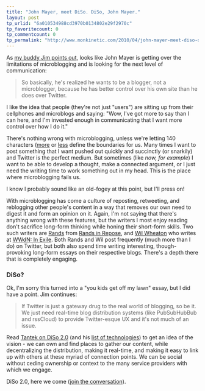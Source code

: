 ```yaml
---
title: "John Mayer, meet DiSo. DiSo, John Mayer."
layout: post
tp_urlid: "6a010534988cd3970b0134802e29f2970c"
tp_favoritecount: 0
tp_commentcount: 0
tp_permalink: "http://www.monkinetic.com/2010/04/john-mayer-meet-diso-diso-john-mayer.html"
---
```

As [my buddy Jim points out](http://jim.roepcke.com/blog/archives/2010/04/27/john-mayer-graduates-out-of-twitter.html), looks like John Mayer is getting over the limitations of microblogging and is looking for the next level of communication:

>So basically, he's realized he wants to be a blogger, not a microblogger, because he has better control over his own site than he does over Twitter.

I like the idea that people (they're not just "users") are sitting up from their cellphones and microblogs and saying: "Wow, I've got more to say than I can here, and I'm invested enough in communicating that I want more control over how I do it."

There's nothing wrong with microblogging, unless we're letting 140 characters ([more](http://status.net) or [less](http://twitter.com]) define the boundaries for us. Many times I want to post something that I want pushed out quickly and succinctly (or snarkily) and Twitter is the perfect medium. But sometimes (like *now, for example*) I want to be able to develop a thought, make a connected argument, or I just need the writing time to work something out in my head. This is the place where microblogging fails us.

I know I probably sound like an old-fogey at this point, but I'll press on!

With microblogging has come a culture of reposting, retweeting, and reblogging other people's content in a way that removes our own need to digest it and form an opinion on it. Again, I'm not saying that there's anything wrong with these features, but the writers I most enjoy reading don't sacrifice long-form thinking while honing their short-form skills. Two such writers are [Rands](http://twitter.com/rands) from [Rands in Repose](http://randsinrepose.com), and [Wil Wheaton](http://twitter.com/wilw) who writes at [WWdN: In Exile](http://wilwheaton.typepad.com/). Both Rands and Wil post frequently (much more than I do) on Twitter, but both also spend time writing interesting, though-provoking long-form essays on their respective blogs. There's a depth there that is completely engaging.

### DiSo?

Ok, I'm sorry this turned into a "you kids get off my lawn" essay, but I did have a point. Jim continues:

>If Twitter is just a gateway drug to the real world of blogging, so be it. We just need real-time blog distribution systems (like PubSubHubBub and rssCloud) to provide Twitter-esque UX and it's not much of an issue.

Read [Tantek on DiSo 2.0](http://www.monkinetic.com/2010/03/interview-tantek-celik-conceptualizing-diso-20.html) (and his [list of technologies](http://tantek.com/2010/034/t2/diso-2-personal-domains-shortener-hatom-push-relmeauth)) to get an idea of the vision - we can own and find places to gather our content, while decentralizing the distribution, making it real-time, and making it easy to link up with others at these myriad of connection points. We can be social without ceding ownership or context to the many service providers with which we engage.

DiSo 2.0, here we come ([join the conversation](http://groups.google.com/group/diso-project)).
